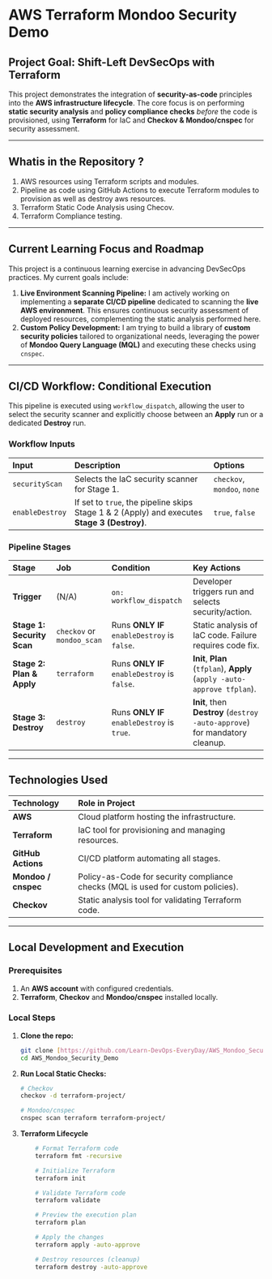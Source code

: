 # AWS Terraform Mondoo Security Demo

## Project Goal: Shift-Left DevSecOps with Terraform

This project demonstrates the integration of **security-as-code** principles into the **AWS infrastructure lifecycle**. The core focus is on performing **static security analysis** and **policy compliance checks** *before* the code is provisioned, using **Terraform** for IaC and **Checkov & Mondoo/cnspec** for security assessment.

---


## Whatis in the Repository ?

1. AWS resources using Terraform scripts and modules.
2. Pipeline as code using GitHub Actions to execute Terraform modules to provision as well as destroy aws resources.
3. Terraform Static Code Analysis using Checov.
4. Terraform Compliance testing.

---

## Current Learning Focus and Roadmap

This project is a continuous learning exercise in advancing DevSecOps practices. My current goals include:

1.  **Live Environment Scanning Pipeline:** I am actively working on implementing a **separate CI/CD pipeline** dedicated to scanning the **live AWS environment**. This ensures continuous security assessment of deployed resources, complementing the static analysis performed here.
2.  **Custom Policy Development:** I am trying to build a library of **custom security policies** tailored to organizational needs, leveraging the power of **Mondoo Query Language (MQL)** and executing these checks using `cnspec`.

---

## CI/CD Workflow: Conditional Execution

This pipeline is executed using `workflow_dispatch`, allowing the user to select the security scanner and explicitly choose between an **Apply** run or a dedicated **Destroy** run.

### Workflow Inputs

| Input | Description | Options |
| :--- | :--- | :--- |
| `securityScan` | Selects the IaC security scanner for Stage 1. | `checkov`, `mondoo`, `none` |
| `enableDestroy` | If set to `true`, the pipeline skips Stage 1 & 2 (Apply) and executes **Stage 3 (Destroy)**. | `true`, `false` |

### Pipeline Stages

| Stage | Job | Condition | Key Actions |
| :--- | :--- | :--- | :--- |
| **Trigger** | (N/A) | `on: workflow_dispatch` | Developer triggers run and selects security/action. |
| **Stage 1: Security Scan** | `checkov` or `mondoo_scan` | Runs **ONLY IF** `enableDestroy` is `false`. | Static analysis of IaC code. Failure requires code fix. |
| **Stage 2: Plan & Apply** | `terraform` | Runs **ONLY IF** `enableDestroy` is `false`. | **Init**, **Plan** (`tfplan`), **Apply** (`apply -auto-approve tfplan`). |
| **Stage 3: Destroy** | `destroy` | Runs **ONLY IF** `enableDestroy` is `true`. | **Init**, then **Destroy** (`destroy -auto-approve`) for mandatory cleanup. |

---

## Technologies Used

| Technology | Role in Project |
| :--- | :--- |
| **AWS** | Cloud platform hosting the infrastructure. |
| **Terraform** | IaC tool for provisioning and managing resources. |
| **GitHub Actions** | CI/CD platform automating all stages. |
| **Mondoo / cnspec** | Policy-as-Code for security compliance checks (MQL is used for custom policies). |
| **Checkov** | Static analysis tool for validating Terraform code. |

---

## Local Development and Execution

### Prerequisites

1.  An **AWS account** with configured credentials.
2.  **Terraform**, **Checkov** and **Mondoo/cnspec** installed locally.

### Local Steps

1.  **Clone the repo:**
    ```bash
    git clone [https://github.com/Learn-DevOps-EveryDay/AWS_Mondoo_Security_Demo.git](https://github.com/Learn-DevOps-EveryDay/AWS_Mondoo_Security_Demo.git)
    cd AWS_Mondoo_Security_Demo
    ```

2.  **Run Local Static Checks:**
    ```bash
    # Checkov
    checkov -d terraform-project/
    
    # Mondoo/cnspec
    cnspec scan terraform terraform-project/
    ```

3. **Terraform Lifecycle**
    ```bash
        # Format Terraform code
        terraform fmt -recursive

        # Initialize Terraform
        terraform init

        # Validate Terraform code
        terraform validate

        # Preview the execution plan
        terraform plan

        # Apply the changes
        terraform apply -auto-approve

        # Destroy resources (cleanup)
        terraform destroy -auto-approve
    ```